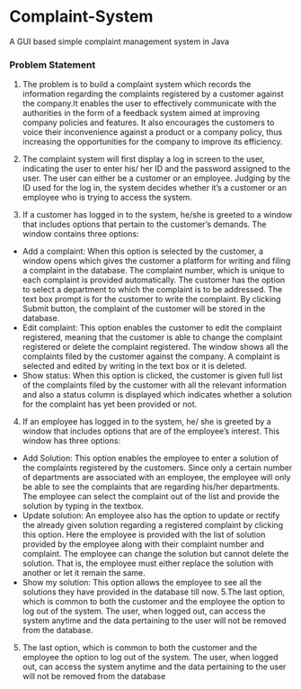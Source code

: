 # Complaint-System
A GUI based simple complaint management system in Java

### Problem Statement

1. The problem is to build a complaint system which records the information regarding the complaints registered by a customer against the company.It enables the user to effectively communicate with the authorities in the form of a feedback system aimed at improving company policies and features. It also encourages the customers to voice their inconvenience against a product or a company policy, thus increasing the opportunities for the company to improve its efficiency. 

2. The complaint system will first display a log in screen to the user, indicating the user to enter his/ her ID and the password assigned to the user. The user can either be a customer or an employee. Judging by the ID used for the log in, the system decides whether it’s a customer or an employee who is trying to access the system. 

3. If a customer has logged in to the system, he/she is greeted to a window that includes options that pertain to the customer’s demands. The window contains three options: 
- Add a complaint: When this option is selected by the customer, a window opens which gives the customer a platform for writing and filing a complaint in the database. The complaint number, which is unique to each complaint is provided automatically. The customer has the option to select a department to which the complaint is to be addressed. The text box prompt is for the customer to write the complaint. By clicking Submit button, the complaint of the customer will be stored in the database. 
- Edit complaint: This option enables the customer to edit the complaint registered, meaning that the customer is able to change the complaint registered or delete the complaint registered. The window shows all the complaints filed by the customer against the company. A complaint is selected and edited by writing in the text box or it is deleted. 
- Show status: When this option is clicked, the customer is given full list of the complaints filed by the customer with all the relevant information and also a status column is displayed which indicates whether a solution for the complaint has yet been provided or not. 

4. If an employee has logged in to the system, he/ she is greeted by a window that includes options that are of the employee’s interest. This window has three options: 
- Add Solution: This option enables the employee to enter a solution of the complaints registered by the customers. Since only a certain number of departments are associated with an employee, the employee will only be able to see the complaints that are regarding his/her departments. The employee can select the complaint out of the list and provide the solution by typing in the textbox. 
- Update solution: An employee also has the option to update or rectify the already given solution regarding a registered complaint by clicking this option. Here the employee is provided with the list of solution provided by the employee along with their complaint number and complaint. The employee can change the solution but cannot delete the solution. That is, the employee must either replace the solution with another or let it remain the same. 
- Show my solution: This option allows the employee to see all the solutions they have provided in the database till now. 5.The last option, which is common to both the customer and the employee the option to log out of the system. The user, when logged out, can access the system anytime and the data pertaining to the user will not be removed from the database.

5. The last option, which is common to both the customer and the employee the option to log out of the system. The user, when logged out, can access the system anytime and the data pertaining to the user will not be removed from the database

